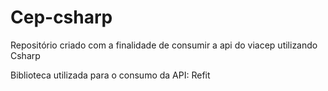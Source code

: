 # Cep-csharp

Repositório criado com a finalidade de consumir a api do viacep utilizando Csharp

Biblioteca utilizada para o consumo da API: Refit
